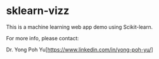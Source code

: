 # sklearn-vizz


This is a machine learning web app demo using Scikit-learn.

For more info, please contact:

Dr. Yong Poh Yu[https://www.linkedin.com/in/yong-poh-yu/] 
